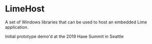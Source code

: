 # LimeHost

A set of Windows libraries that can be used to host an embedded Lime application.

Initial prototype demo'd at the 2019 Haxe Summit in Seattle
